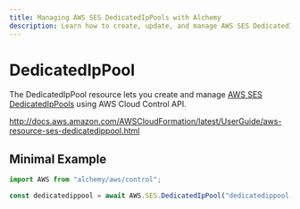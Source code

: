 ```yaml
---
title: Managing AWS SES DedicatedIpPools with Alchemy
description: Learn how to create, update, and manage AWS SES DedicatedIpPools using Alchemy Cloud Control.
---
```


# DedicatedIpPool

The DedicatedIpPool resource lets you create and manage [AWS SES DedicatedIpPools](https://docs.aws.amazon.com/ses/latest/userguide/) using AWS Cloud Control API.

http://docs.aws.amazon.com/AWSCloudFormation/latest/UserGuide/aws-resource-ses-dedicatedippool.html

## Minimal Example

```ts
import AWS from "alchemy/aws/control";

const dedicatedippool = await AWS.SES.DedicatedIpPool("dedicatedippool-example", {});
```

